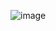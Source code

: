 ![image](https://github.com/manas6699/mock-crud-endpoints/assets/78929050/826f4982-0ec8-40b2-9224-fc2d36d67275)
